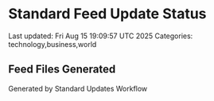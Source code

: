 # Standard Feed Update Status
Last updated: Fri Aug 15 19:09:57 UTC 2025
Categories: technology,business,world

## Feed Files Generated

Generated by Standard Updates Workflow
